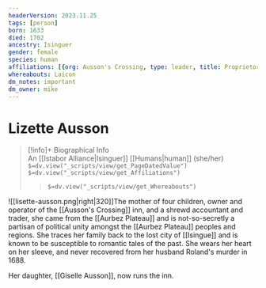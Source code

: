 ```yaml
---
headerVersion: 2023.11.25
tags: [person]
born: 1633
died: 1702
ancestry: Isinguer
gender: female
species: human
affiliations: [{org: Ausson's Crossing, type: leader, title: Proprietor, start: 1688, end: 1699 }]
whereabouts: Laicon
dm_notes: important
dm_owner: mike
---
```

# Lizette Ausson
>[!info]+ Biographical Info  
> An [[Istabor Alliance|Isinguer]] [[Humans|human]] (she/her)  
> `$=dv.view("_scripts/view/get_PageDatedValue")`  
> `$=dv.view("_scripts/view/get_Affiliations")`  
>> `$=dv.view("_scripts/view/get_Whereabouts")`

![[lisette-ausson.png|right|320]]The mother of four children, owner and operator of the [[Ausson's Crossing]] inn, and a shrewd accountant and trader, she came from the [[Aurbez Plateau]] and is not-so-secretly a partisan of political unity amongst the [[Aurbez Plateau]] peoples and regions. She traces her family back to the lost city of [[Isingue]] and is known to be susceptible to romantic tales of the past. She wears her heart on her sleeve, and never recovered from her husband Roland's murder in 1688.

Her daughter, [[Giselle Ausson]], now runs the inn.